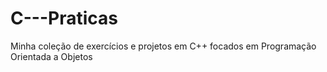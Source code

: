 # C---Praticas
Minha coleção de exercícios e projetos em C++ focados em Programação Orientada a Objetos
